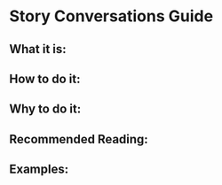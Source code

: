 # Story Conversations Guide

## What it is:

## How to do it:

## Why to do it:

## Recommended Reading:

## Examples:
